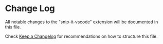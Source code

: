 # Change Log

All notable changes to the "snip-it-vscode" extension will be documented in this file.

Check [Keep a Changelog](http://keepachangelog.com/) for recommendations on how to structure this file.

